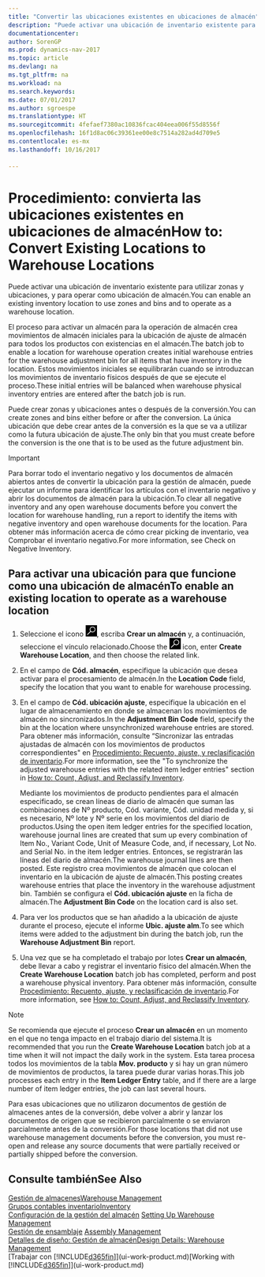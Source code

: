 ```yaml
---
title: "Convertir las ubicaciones existentes en ubicaciones de almacén"
description: "Puede activar una ubicación de inventario existente para utilizar zonas y ubicaciones, y para operar como ubicación de almacén."
documentationcenter: 
author: SorenGP
ms.prod: dynamics-nav-2017
ms.topic: article
ms.devlang: na
ms.tgt_pltfrm: na
ms.workload: na
ms.search.keywords: 
ms.date: 07/01/2017
ms.author: sgroespe
ms.translationtype: HT
ms.sourcegitcommit: 4fefaef7380ac10836fcac404eea006f55d8556f
ms.openlocfilehash: 16f1d8ac06c39361ee00e8c7514a282ad4d709e5
ms.contentlocale: es-mx
ms.lasthandoff: 10/16/2017

---
```

# <a name="how-to-convert-existing-locations-to-warehouse-locations"></a><span data-ttu-id="516ea-103">Procedimiento: convierta las ubicaciones existentes en ubicaciones de almacén</span><span class="sxs-lookup"><span data-stu-id="516ea-103">How to: Convert Existing Locations to Warehouse Locations</span></span>
<span data-ttu-id="516ea-104">Puede activar una ubicación de inventario existente para utilizar zonas y ubicaciones, y para operar como ubicación de almacén.</span><span class="sxs-lookup"><span data-stu-id="516ea-104">You can enable an existing inventory location to use zones and bins and to operate as a warehouse location.</span></span>  

<span data-ttu-id="516ea-105">El proceso para activar un almacén para la operación de almacén crea movimientos de almacén iniciales para la ubicación de ajuste de almacén para todos los productos con existencias en el almacén.</span><span class="sxs-lookup"><span data-stu-id="516ea-105">The batch job to enable a location for warehouse operation creates initial warehouse entries for the warehouse adjustment bin for all items that have inventory in the location.</span></span> <span data-ttu-id="516ea-106">Estos movimientos iniciales se equilibrarán cuando se introduzcan los movimientos de inventario físicos después de que se ejecute el proceso.</span><span class="sxs-lookup"><span data-stu-id="516ea-106">These initial entries will be balanced when warehouse physical inventory entries are entered after the batch job is run.</span></span>  

<span data-ttu-id="516ea-107">Puede crear zonas y ubicaciones antes o después de la conversión.</span><span class="sxs-lookup"><span data-stu-id="516ea-107">You can create zones and bins either before or after the conversion.</span></span> <span data-ttu-id="516ea-108">La única ubicación que debe crear antes de la conversión es la que se va a utilizar como la futura ubicación de ajuste.</span><span class="sxs-lookup"><span data-stu-id="516ea-108">The only bin that you must create before the conversion is the one that is to be used as the future adjustment bin.</span></span>  

> [!IMPORTANT]  
>  <span data-ttu-id="516ea-109">Para borrar todo el inventario negativo y los documentos de almacén abiertos antes de convertir la ubicación para la gestión de almacén, puede ejecutar un informe para identificar los artículos con el inventario negativo y abrir los documentos de almacén para la ubicación.</span><span class="sxs-lookup"><span data-stu-id="516ea-109">To clear all negative inventory and any open warehouse documents before you convert the location for warehouse handling, run a report to identify the items with negative inventory and open warehouse documents for the location.</span></span> <span data-ttu-id="516ea-110">Para obtener más información acerca de cómo crear picking de inventario, vea Comprobar el inventario negativo.</span><span class="sxs-lookup"><span data-stu-id="516ea-110">For more information, see Check on Negative Inventory.</span></span>  

## <a name="to-enable-an-existing-location-to-operate-as-a-warehouse-location"></a><span data-ttu-id="516ea-111">Para activar una ubicación para que funcione como una ubicación de almacén</span><span class="sxs-lookup"><span data-stu-id="516ea-111">To enable an existing location to operate as a warehouse location</span></span>  
1.  <span data-ttu-id="516ea-112">Seleccione el icono ![Buscar página o informe](media/ui-search/search_small.png "icono Buscar página o informe"), escriba **Crear un almacén** y, a continuación, seleccione el vínculo relacionado.</span><span class="sxs-lookup"><span data-stu-id="516ea-112">Choose the ![Search for Page or Report](media/ui-search/search_small.png "Search for Page or Report icon") icon, enter **Create Warehouse Location**, and then choose the related link.</span></span>  
2.  <span data-ttu-id="516ea-113">En el campo de **Cód. almacén**, especifique la ubicación que desea activar para el procesamiento de almacén.</span><span class="sxs-lookup"><span data-stu-id="516ea-113">In the **Location Code** field, specify the location that you want to enable for warehouse processing.</span></span>  
3.  <span data-ttu-id="516ea-114">En el campo de **Cód. ubicación ajuste**, especifique la ubicación en el lugar de almacenamiento en donde se almacenan los movimientos de almacén no sincronizados.</span><span class="sxs-lookup"><span data-stu-id="516ea-114">In the **Adjustment Bin Code** field, specify the bin at the location where unsynchronized warehouse entries are stored.</span></span> <span data-ttu-id="516ea-115">Para obtener más información, consulte “Sincronizar las entradas ajustadas de almacén con los movimientos de productos correspondientes" en [Procedimiento: Recuento, ajuste, y reclasificación de inventario](inventory-how-count-adjust-reclassify.md).</span><span class="sxs-lookup"><span data-stu-id="516ea-115">For more information, see the "To synchronize the adjusted warehouse entries with the related item ledger entries" section in [How to: Count, Adjust, and Reclassify Inventory](inventory-how-count-adjust-reclassify.md).</span></span>  

    <span data-ttu-id="516ea-116">Mediante los movimientos de producto pendientes para el almacén especificado, se crean líneas de diario de almacén que suman las combinaciones de Nº producto, Cód. variante, Cód. unidad medida y, si es necesario, Nº lote y Nº serie en los movimientos del diario de productos.</span><span class="sxs-lookup"><span data-stu-id="516ea-116">Using the open item ledger entries for the specified location, warehouse journal lines are created that sum up every combination of Item No., Variant Code, Unit of Measure Code, and, if necessary, Lot No. and Serial No. in the item ledger entries.</span></span> <span data-ttu-id="516ea-117">Entonces, se registrarán las líneas del diario de almacén.</span><span class="sxs-lookup"><span data-stu-id="516ea-117">The warehouse journal lines are then posted.</span></span> <span data-ttu-id="516ea-118">Este registro crea movimientos de almacén que colocan el inventario en la ubicación de ajuste de almacén.</span><span class="sxs-lookup"><span data-stu-id="516ea-118">This posting creates warehouse entries that place the inventory in the warehouse adjustment bin.</span></span> <span data-ttu-id="516ea-119">También se configura el **Cód. ubicación ajuste** en la ficha de almacén.</span><span class="sxs-lookup"><span data-stu-id="516ea-119">The **Adjustment Bin Code** on the location card is also set.</span></span>  

4.  <span data-ttu-id="516ea-120">Para ver los productos que se han añadido a la ubicación de ajuste durante el proceso, ejecute el informe **Ubic. ajuste alm**.</span><span class="sxs-lookup"><span data-stu-id="516ea-120">To see which items were added to the adjustment bin during the batch job, run the **Warehouse Adjustment Bin** report.</span></span>  
5.  <span data-ttu-id="516ea-121">Una vez que se ha completado el trabajo por lotes **Crear un almacén**, debe llevar a cabo y registrar el inventario físico del almacén.</span><span class="sxs-lookup"><span data-stu-id="516ea-121">When the **Create Warehouse Location** batch job has completed, perform and post a warehouse physical inventory.</span></span> <span data-ttu-id="516ea-122">Para obtener más información, consulte [Procedimiento: Recuento, ajuste, y reclasificación de inventario](inventory-how-count-adjust-reclassify.md).</span><span class="sxs-lookup"><span data-stu-id="516ea-122">For more information, see [How to: Count, Adjust, and Reclassify Inventory](inventory-how-count-adjust-reclassify.md).</span></span>  

> [!NOTE]  
>  <span data-ttu-id="516ea-123">Se recomienda que ejecute el proceso **Crear un almacén** en un momento en el que no tenga impacto en el trabajo diario del sistema.</span><span class="sxs-lookup"><span data-stu-id="516ea-123">It is recommended that you run the **Create Warehouse Location** batch job at a time when it will not impact the daily work in the system.</span></span> <span data-ttu-id="516ea-124">Esta tarea procesa todos los movimientos de la tabla **Mov. producto** y si hay un gran número de movimientos de productos, la tarea puede durar varias horas.</span><span class="sxs-lookup"><span data-stu-id="516ea-124">This job processes each entry in the **Item Ledger Entry** table, and if there are a large number of item ledger entries, the job can last several hours.</span></span>  

 <span data-ttu-id="516ea-125">Para esas ubicaciones que no utilizaron documentos de gestión de almacenes antes de la conversión, debe volver a abrir y lanzar los documentos de origen que se recibieron parcialmente o se enviaron parcialmente antes de la conversión.</span><span class="sxs-lookup"><span data-stu-id="516ea-125">For those locations that did not use warehouse management documents before the conversion, you must re-open and release any source documents that were partially received or partially shipped before the conversion.</span></span>  

## <a name="see-also"></a><span data-ttu-id="516ea-126">Consulte también</span><span class="sxs-lookup"><span data-stu-id="516ea-126">See Also</span></span>  
[<span data-ttu-id="516ea-127">Gestión de almacenes</span><span class="sxs-lookup"><span data-stu-id="516ea-127">Warehouse Management</span></span>](warehouse-manage-warehouse.md)  
[<span data-ttu-id="516ea-128">Grupos contables inventario</span><span class="sxs-lookup"><span data-stu-id="516ea-128">Inventory</span></span>](inventory-manage-inventory.md)  
<span data-ttu-id="516ea-129">[Configuración de la gestión del almacén](warehouse-setup-warehouse.md)   </span><span class="sxs-lookup"><span data-stu-id="516ea-129">[Setting Up Warehouse Management](warehouse-setup-warehouse.md)   </span></span>  
<span data-ttu-id="516ea-130">[Gestión de ensamblaje](assembly-assemble-items.md)  </span><span class="sxs-lookup"><span data-stu-id="516ea-130">[Assembly Management](assembly-assemble-items.md)  </span></span>  
[<span data-ttu-id="516ea-131">Detalles de diseño: Gestión de almacén</span><span class="sxs-lookup"><span data-stu-id="516ea-131">Design Details: Warehouse Management</span></span>](design-details-warehouse-management.md)  
<span data-ttu-id="516ea-132">[Trabajar con [!INCLUDE[d365fin](includes/d365fin_md.md)]](ui-work-product.md)</span><span class="sxs-lookup"><span data-stu-id="516ea-132">[Working with [!INCLUDE[d365fin](includes/d365fin_md.md)]](ui-work-product.md)</span></span>

